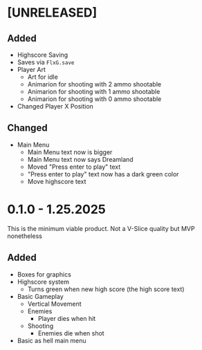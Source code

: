 # [UNRELEASED]
## Added
- Highscore Saving
- Saves via `FlxG.save`
- Player Art
    - Art for idle
    - Animarion for shooting with 2 ammo shootable
    - Animarion for shooting with 1 ammo shootable
    - Animarion for shooting with 0 ammo shootable
- Changed Player X Position
## Changed
- Main Menu
    - Main Menu text now is bigger
    - Main Menu text now says Dreamland
    - Moved "Press enter to play" text
    - "Press enter to play" text now has a dark green color
    - Move highscore text

# 0.1.0 - 1.25.2025
This is the minimum viable product. Not a V-Slice quality but MVP nonetheless
## Added
- Boxes for graphics
- Highscore system
    - Turns green when new high score (the high score text)
- Basic Gameplay
    - Vertical Movement
    - Enemies
        - Player dies when hit
    - Shooting
        - Enemies die when shot 
- Basic as hell main menu